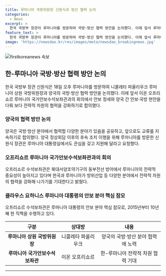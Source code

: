 ```yaml
---
title: 루마니아 국방위원장 신원식과 방산 협력 논의
categories:
  - News
excerpt: >
  한국 국방부 장관이 루마니아를 방문하여 국방·방산 협력 방안을 논의했다. 이에 앞서 루마니아 국가안보수석보좌관과의 회의도 이뤄졌는데, 양국은 방위산업 등 다양한 분야에서의 전략적 협력을 강화하기로 합의했다. 루마니아 대통령의 안보 분야 핵심 참모도 참석하여 협력을 지지했다. 이번 회의를 통해 한국과 루마니아의 군사 협력이 더욱 강화될 전망이다.
feature_text: >
  한국 국방부 장관이 루마니아를 방문하여 국방·방산 협력 방안을 논의했다. 이에 앞서 루마니아 국가안보수석보좌관과의 회의도 이뤄졌는데, 양국은 방위산업 등 다양한 분야에서의 전략적 협력을 강화하기로 합의했다. 루마니아 대통령의 안보 분야 핵심 참모도 참석하여 협력을 지지했다. 이번 회의를 통해 한국과 루마니아의 군사 협력이 더욱 강화될 전망이다.
image: 'https://newsdao.kr/res/images/meta/newsdao_breakingnews.jpg'
---
```


<p><img src="https://newsdao.kr/res/images/meta/newsdao_breakingnews.jpg" alt="firstkoreanews 속보" /></p>

<h2 data-ke-size="size26">한-루마니아 국방·방산 협력 방안 논의</h2>

<p data-ke-size="size16">한국 국방부 장관 신원식은 18일 오후 루마니아를 방문하여 니콜레타 파울리우크 루마니아 상원 국방위원장과 양국의 국방·방산 협력 방안을 논의했다. 이에 앞서 이온 오프리쇼르 루마니아 국가안보수석보좌관과의 회의에서 안보 정세와 양국 간 안보·국방 현안을 다뤄 보다 전략적 차원의 협력을 강화하기로 합의했다.</p>

<h3 data-ke-size="size24">양국의 협력 방안 논의</h3>

<p data-ke-size="size16">양국은 국방·방산 분야에서 협력할 다양한 분야가 있음을 공유하고, 앞으로도 교류를 지속하기로 합의했다. 양국 정상회담 이후의 후속 조치 이행을 위해 루마니아를 방문한 신원식 장관은 루마니아 대통령실에서도 관심을 갖고 지원해 달라고 요청했다.</p>

<h3 data-ke-size="size24">오프리쇼르 루마니아 국가안보수석보좌관과의 회의</h3>

<p data-ke-size="size16">오프리쇼르 수석보좌관은 북대서양조약기구의 동부전선 방어에서 루마니아의 전략적 중요성이 높아지고 있다며 한국과 루마니아가 방위산업 등 다양한 분야에서 전략적 차원의 협력을 강화해 나가기를 기대한다고 밝혔다.</p>

<h3 data-ke-size="size24">클라우스 요하니스 루마니아 대통령의 안보 분야 핵심 참모</h3>

<p data-ke-size="size16">오프리쇼르 수석보좌관은 루마니아 대통령의 안보 분야 핵심 참모로, 2015년부터 10년째 현 직책을 수행하고 있다.</p>

<table>
    <thead>
        <tr>
            <th style="text-align: center;">구분</th>
            <th style="text-align: center;">상대방</th>
            <th style="text-align: center;">내용</th>
        </tr>
    </thead>
    <tbody>
        <tr>
            <td style="text-align: center;"><b>루마니아 상원 국방위원장</b></td>
            <td style="text-align: center;">니콜레타 파울리우크</td>
            <td style="text-align: center;">양국의 국방·방산 분야 협력에 노력</td>
        </tr>
        <tr>
            <td style="text-align: center;"><b>루마니아 국가안보수석보좌관</b></td>
            <td style="text-align: center;">이온 오프리쇼르</td>
            <td style="text-align: center;">한-루마니아 전략적 차원 협력 기대</td>
        </tr>
    </tbody>
</table>

<p><hr data-ke-size="full"></p>


